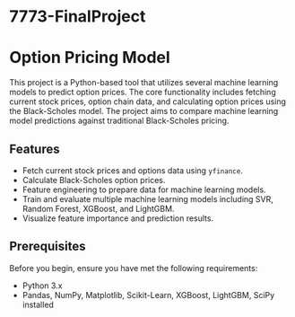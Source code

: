 # 7773-FinalProject 
# Option Pricing Model

This project is a Python-based tool that utilizes several machine learning models to predict option prices. The core functionality includes fetching current stock prices, option chain data, and calculating option prices using the Black-Scholes model. The project aims to compare machine learning model predictions against traditional Black-Scholes pricing.

## Features

- Fetch current stock prices and options data using `yfinance`.
- Calculate Black-Scholes option prices.
- Feature engineering to prepare data for machine learning models.
- Train and evaluate multiple machine learning models including SVR, Random Forest, XGBoost, and LightGBM.
- Visualize feature importance and prediction results.

## Prerequisites

Before you begin, ensure you have met the following requirements:

- Python 3.x
- Pandas, NumPy, Matplotlib, Scikit-Learn, XGBoost, LightGBM, SciPy installed
